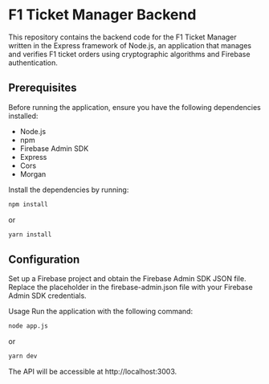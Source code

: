 # F1 Ticket Manager Backend

This repository contains the backend code for the F1 Ticket Manager written in the Express framework of Node.js, an application that manages and verifies F1 ticket orders using cryptographic algorithms and Firebase authentication.

## Prerequisites

Before running the application, ensure you have the following dependencies installed:

- Node.js
- npm
- Firebase Admin SDK
- Express
- Cors
- Morgan

Install the dependencies by running:

```bash
npm install
```
or
```bash
yarn install
```

## Configuration
Set up a Firebase project and obtain the Firebase Admin SDK JSON file.
Replace the placeholder in the firebase-admin.json file with your Firebase Admin SDK credentials.

Usage
Run the application with the following command:

```bash
node app.js
```
or
```bash
yarn dev
```
The API will be accessible at http://localhost:3003.
